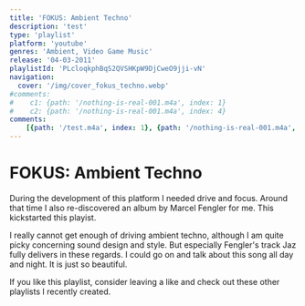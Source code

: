 ```yaml
---
title: 'FOKUS: Ambient Techno'
description: 'test'
type: 'playlist'
platform: 'youtube'
genres: 'Ambient, Video Game Music'
release: '04-03-2011'
playlistId: 'PLcloqkphBqS2QVSHKpW9DjCweO9jji-vN'
navigation:
  cover: '/img/cover_fokus_techno.webp'
#comments:
#    c1: {path: '/nothing-is-real-001.m4a', index: 1}
#    c2: {path: '/nothing-is-real-001.m4a', index: 4}
comments: 
    [{path: '/test.m4a', index: 1}, {path: '/nothing-is-real-001.m4a', index: 4}]
---
```


# FOKUS: Ambient Techno
During the development of this platform I needed drive and focus. Around that time I also re-discovered an album by Marcel Fengler for me. This kickstarted this playist.

I really cannot get enough of driving ambient techno, although I am quite picky concerning sound design and style. But especially Fengler's track Jaz fully delivers in these regards. I could go on and talk about this song all day and night. It is just so beautiful.

If you like this playlist, consider leaving a like and check out these other playlists I recently created.

